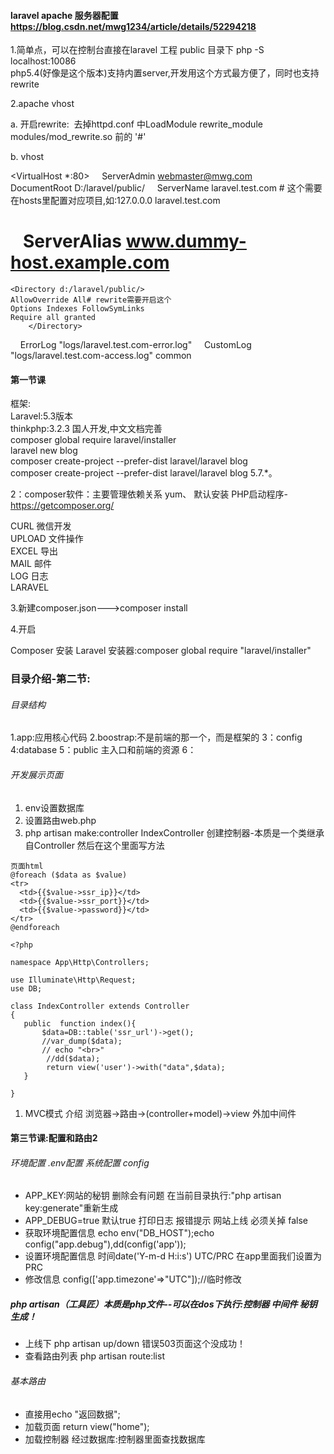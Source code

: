 #### laravel apache 服务器配置 https://blog.csdn.net/mwg1234/article/details/52294218

1.简单点，可以在控制台直接在laravel 工程 public 目录下 php -S localhost:10086   
php5.4(好像是这个版本)支持内置server,开发用这个方式最方便了，同时也支持rewrite
 
2.apache vhost

a. 开启rewrite:  去掉httpd.conf 中LoadModule rewrite_module modules/mod_rewrite.so 前的 '#'

b. vhost

<VirtualHost *:80>
    ServerAdmin webmaster@mwg.com
    DocumentRoot D:/laravel/public/
    ServerName laravel.test.com # 这个需要在hosts里配置对应项目,如:127.0.0.0 laravel.test.com
#    ServerAlias www.dummy-host.example.com


```
<Directory d:/laravel/public/>  
AllowOverride All# rewrite需要开启这个
Options Indexes FollowSymLinks
Require all granted  
    </Directory>  
```

    ErrorLog "logs/laravel.test.com-error.log"
    CustomLog "logs/laravel.test.com-access.log" common
</VirtualHost>

#### 第一节课
框架:  
Laravel:5.3版本  
thinkphp:3.2.3 国人开发,中文文档完善  
composer global require laravel/installer  
laravel new blog  
composer create-project --prefer-dist laravel/laravel blog  
composer create-project --prefer-dist laravel/laravel blog 5.7.*。  


2：composer软件：主要管理依赖关系 yum、 默认安装 PHP启动程序-  
https://getcomposer.org/  

CURL 微信开发  
UPLOAD 文件操作  
EXCEL 导出  
MAIL 邮件  
LOG  日志  
LARAVEL   

3.新建composer.json--->composer install

4.开启

 Composer 安装 Laravel 安装器:composer global require "laravel/installer"
 
 
 
 ### 目录介绍-第二节:
###### 目录结构
1.app:应用核心代码
2.boostrap:不是前端的那一个，而是框架的
3：config
4:database 
5：public 主入口和前端的资源
6：

###### 开发展示页面
1. env设置数据库
2. 设置路由web.php 
3. php artisan make:controller IndexController 创建控制器-本质是一个类继承自Controller 然后在这个里面写方法  

```
页面html
@foreach ($data as $value)
<tr>
  <td>{{$value->ssr_ip}}</td>
  <td>{{$value->ssr_port}}</td>
  <td>{{$value->password}}</td>
</tr>
@endforeach
```


```
<?php

namespace App\Http\Controllers;

use Illuminate\Http\Request;
use DB;

class IndexController extends Controller
{
   public  function index(){
   	   $data=DB::table('ssr_url')->get();
	   //var_dump($data);
	   // echo "<br>"
	    //dd($data);
		return view('user')->with("data",$data);
   }

}
```

1. MVC模式 介绍  浏览器->路由->(controller+model)->view  外加中间件


#### 第三节课:配置和路由2
######  环境配置 .env配置 系统配置 config
* APP_KEY:网站的秘钥  删除会有问题 在当前目录执行:"php artisan key:generate"重新生成
* APP_DEBUG=true  默认true  打印日志 报错提示 网站上线 必须关掉 false
* 获取环境配置信息 echo env("DB_HOST");echo config("app.debug"),dd(config('app'));
* 设置环境配置信息 时间date('Y-m-d H:i:s') UTC/PRC 在app里面我们设置为PRC  
* 修改信息 config(['app.timezone'=>"UTC"]);//临时修改
##### php artisan（工具匠）本质是php文件--可以在dos下执行:控制器 中间件 秘钥生成！
* 上线下  php artisan up/down  错误503页面这个没成功！
* 查看路由列表 php artisan route:list

######  基本路由
* 直接用echo "返回数据";
* 加载页面 return view("home");
* 加载控制器 经过数据库:控制器里面查找数据库









 